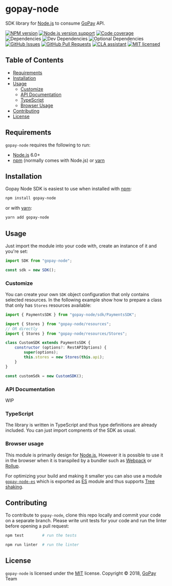 [node]: https://nodejs.org/
[npm]: https://www.npmjs.com/
[yarn]: https://yarnpkg.com/
[webpack]: https://webpack.js.org/
[rollup]: https://rollupjs.org/

[gopay-url]: https://gopay.jp/
[npm-url]: https://www.npmjs.com/package/gopay-node
[github-url]: https://github.com/gyro-n/gopay-node/
[github-issues-url]: https://github.com/gyro-n/gopay-node/issues
[github-pr-url]: https://github.com/gyro-n/gopay-node/pulls
[coveralls-url]: https://coveralls.io/github/gyro-n/gopay-node?branch=0.6.18
[license-url]: https://github.com/gyro-n/gopay-node/blob/master/LICENSE
[cla-url]: https://cla-assistant.io/gyro-n/gopay-node
[es-module-url]: https://npmjs.com/package/gopay-node-es
[es-url]: http://www.ecma-international.org/ecma-262/6.0/
[tree-url]: https://developer.mozilla.org/en-US/docs/Glossary/Tree_shaking

[shield-node]: https://img.shields.io/node/v/gopay-node.svg
[shield-npm]: https://img.shields.io/npm/v/gopay-node.svg
[shield-downloads]: https://img.shields.io/npm/dm/gopay-node.svg
[shield-license]: https://img.shields.io/npm/l/gopay-node.svg
[shield-dependencies]: https://img.shields.io/david/gyro-n/gopay-node.svg
[shield-devDependencies]: https://img.shields.io/david/dev/gyro-n/gopay-node.svg
[shield-optionalDependencies]: https://img.shields.io/david/optional/gyro-n/gopay-node.svg
[shield-coverage]: https://img.shields.io/coveralls/github/gyro-n/gopay-node/0.6.18.svg
[shield-issues]: https://img.shields.io/github/issues/gyro-n/gopay-node.svg
[shield-pullRequests]: https://img.shields.io/github/issues-pr/gyro-n/gopay-node.svg
[shield-cla]: https://cla-assistant.io/readme/badge/gyro-n/gopay-node

gopay-node
==========

SDK library for [Node.js][node] to consume [GoPay][gopay-url] API.

[![NPM version][shield-npm]][npm-url]
[![Node.js version support][shield-node]][node]
[![Code coverage][shield-coverage]][coveralls-url]
![Dependencies][shield-dependencies]
![Dev Dependencies][shield-devDependencies]
![Optional Dependencies][shield-optionalDependencies]
[![GitHub Issues][shield-issues]][github-issues-url]
[![GitHub Pull Requests][shield-pullRequests]][github-pr-url]
[![CLA assistant][shield-cla]][cla-url]
[![MIT licensed][shield-license]][license-url]

Table of Contents
-----------------

  * [Requirements](#requirements)
  * [Installation](#installation)
  * [Usage](#usage)
    * [Customize](#customize)
    * [API Documentation](#api-documentation)
    * [TypeScript](#typescript)
    * [Browser Usage](#browser-usage)
  * [Contributing](#contributing)
  * [License](#license)


Requirements
------------

`gopay-node` requires the following to run:

  * [Node.js][node] 6.0+
  * [npm][npm] (normally comes with Node.js) or [yarn][yarn]


Installation
------------

Gopay Node SDK is easiest to use when installed with [npm][npm]:

```bash
npm install gopay-node
```
or with [yarn][yarn]:
```bash
yarn add gopay-node
```

Usage
-----

Just import the module into your code with, create an instance of it and you're set:

```javascript
import SDK from "gopay-node";

const sdk = new SDK();
```

### Customize

You can create your own `SDK` object configuration that only contains selected resources. In the following example show
how to prepare a class that only has `Stores` resources available:

```javascript
import { PaymentsSDK } from "gopay-node/sdk/PaymentsSDK";

import { Stores } from "gopay-node/resources";
// OR directly
import { Stores } from "gopay-node/resources/Stores";

class CustomSDK extends PaymentsSDK {
    constructor (options?: RestAPIOptions) {
        super(options);
        this.stores = new Stores(this.api);
    }
}

const customSdk = new CustomSDK();
```

### API Documentation

WIP

### TypeScript

The library is written in TypeScript and thus type definitions are already included. You can just import compnents of the SDK as usual.

### Browser usage

This module is primarily design for [Node.js][node], However it is possible
to use it in the browser when it is transpiled by a bundler such as [Webpack][webpack] or [Rollup][rollup].

For optimizing your build and making it smaller you can also use a module [`gopay-node-es`][es-module-url] which is exported
as [ES][es-url] module and thus supports [Tree shaking][tree-url].


Contributing
------------

To contribute to `gopay-node`, clone this repo locally and commit your code on a separate branch. Please write unit tests for your code
and run the linter before opening a pull request:

```bash
npm test        # run the tests
```

```bash
npm run linter  # run the linter
```


License
-------

`gopay-node` is licensed under the [MIT][license-url] license.
Copyright &copy; 2018, [GoPay][gopay-url] Team
